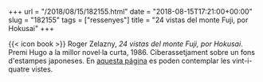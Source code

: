 +++
url = "/2018/08/15/182155.html"
date = "2018-08-15T17:21:00+00:00"
slug = "182155"
tags = ["ressenyes"]
title = "24 vistas del monte Fuji, por Hokusai"
+++

{{< icon book >}} Roger Zelazny, *24 vistas del monte Fuji, por Hokusai*. Premi Hugo a la millor novel·la curta, 1986. Ciberassetjament sobre un fons d'estampes japoneses. En [aquesta página](http://www.stmoroky.com/reviews/gallery/hokusai/24views.htm) es poden contemplar les vint-i-quatre vistes.

